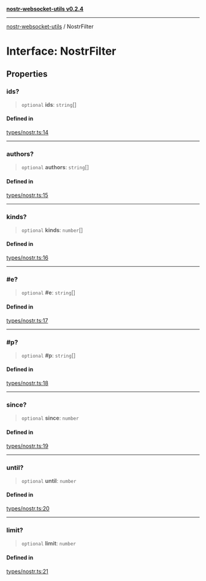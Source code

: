 [**nostr-websocket-utils v0.2.4**](../README.md)

***

[nostr-websocket-utils](../globals.md) / NostrFilter

# Interface: NostrFilter

## Properties

### ids?

> `optional` **ids**: `string`[]

#### Defined in

[types/nostr.ts:14](https://github.com/HumanjavaEnterprises/nostr-websocket-utils/blob/main/src/types/nostr.ts#L14)

***

### authors?

> `optional` **authors**: `string`[]

#### Defined in

[types/nostr.ts:15](https://github.com/HumanjavaEnterprises/nostr-websocket-utils/blob/main/src/types/nostr.ts#L15)

***

### kinds?

> `optional` **kinds**: `number`[]

#### Defined in

[types/nostr.ts:16](https://github.com/HumanjavaEnterprises/nostr-websocket-utils/blob/main/src/types/nostr.ts#L16)

***

### #e?

> `optional` **#e**: `string`[]

#### Defined in

[types/nostr.ts:17](https://github.com/HumanjavaEnterprises/nostr-websocket-utils/blob/main/src/types/nostr.ts#L17)

***

### #p?

> `optional` **#p**: `string`[]

#### Defined in

[types/nostr.ts:18](https://github.com/HumanjavaEnterprises/nostr-websocket-utils/blob/main/src/types/nostr.ts#L18)

***

### since?

> `optional` **since**: `number`

#### Defined in

[types/nostr.ts:19](https://github.com/HumanjavaEnterprises/nostr-websocket-utils/blob/main/src/types/nostr.ts#L19)

***

### until?

> `optional` **until**: `number`

#### Defined in

[types/nostr.ts:20](https://github.com/HumanjavaEnterprises/nostr-websocket-utils/blob/main/src/types/nostr.ts#L20)

***

### limit?

> `optional` **limit**: `number`

#### Defined in

[types/nostr.ts:21](https://github.com/HumanjavaEnterprises/nostr-websocket-utils/blob/main/src/types/nostr.ts#L21)
